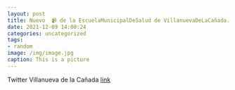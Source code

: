 ```yaml
---
layout: post
title: Nuevo  📹 de la EscuelaMunicipalDeSalud de VillanuevaDeLaCañada. En esta ocasión, sobre la dermatitis atópica y los cuidados de...
date: 2021-12-09 14:00:24
categories: uncategorized
tags:
- random
image: /img/image.jpg
caption: This is a picture
---
```

Twitter Villanueva de la Cañada [link](https://twitter.com/AytoVDLCanada/status/1468923880832225287)
